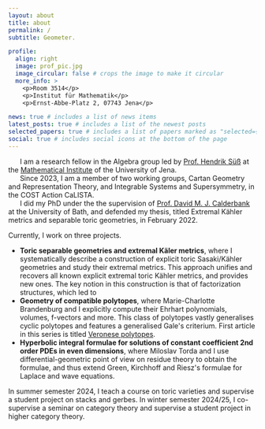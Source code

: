 ```yaml
---
layout: about
title: about
permalink: /
subtitle: Geometer.

profile:
  align: right
  image: prof_pic.jpg
  image_circular: false # crops the image to make it circular
  more_info: >
    <p>Room 3514</p>
    <p>Institut für Mathematik</p>
    <p>Ernst-Abbe-Platz 2, 07743 Jena</p>

news: true # includes a list of news items
latest_posts: true # includes a list of the newest posts
selected_papers: true # includes a list of papers marked as "selected={true}"
social: true # includes social icons at the bottom of the page
---
```


&nbsp;&nbsp;&nbsp;&nbsp;&nbsp;&nbsp;I am a research fellow in the Algebra group led by [Prof. Hendrik Süß](https://ibykus.sdf.org/website/) at the [Mathematical Institute](https://www.fmi.uni-jena.de/institut-mathematik) of the University of Jena.  
&nbsp;&nbsp;&nbsp;&nbsp;&nbsp;&nbsp;Since 2023, I am  a member of two working groups, Cartan Geometry and Representation Theory, and Integrable Systems and Supersymmetry, in the COST Action CaLISTA.  
&nbsp;&nbsp;&nbsp;&nbsp;&nbsp;&nbsp;I did my PhD under the the supervision of [Prof. David M. J. Calderbank](https://people.bath.ac.uk/dmjc20/) at the University of Bath, and defended my thesis, titled Extremal Kähler metrics and separable toric geometries, in February 2022.

Currently, I work on three projects.
- **Toric separable geometries and extremal Käler metrics**, where I systematically describe a construction of explicit toric Sasaki/Kähler geometries and study their extremal metrics. This approach unifies and recovers all known explicit extremal toric Kähler metrics, and provides new ones. The key notion in this construction is that of factorization structures, which led to
- **Geometry of compatible polytopes**, where Marie-Charlotte Brandenburg and I explicitly compute their Ehrhart polynomials, volumes, f-vectors and more. This class of polytopes vastly generalises cyclic polytopes and features a generalised Gale's criterium. First article in this series is titled [Veronese polytopes](https://arxiv.org/abs/2411.13702).
- **Hyperbolic integral formulae for solutions of constant coefficient 2nd order PDEs in even dimensions**, where Miloslav Torda and I use differential-geometric point of view on residue theory to obtain the formulae, and thus extend Green, Kirchhoff and Riesz's formulae for Laplace and wave equations.

In summer semester 2024, I teach a course on toric varieties and supervise a student project on stacks and gerbes. In winter semester 2024/25, I co-supervise a seminar on category theory and supervise a student project in higher category theory.

